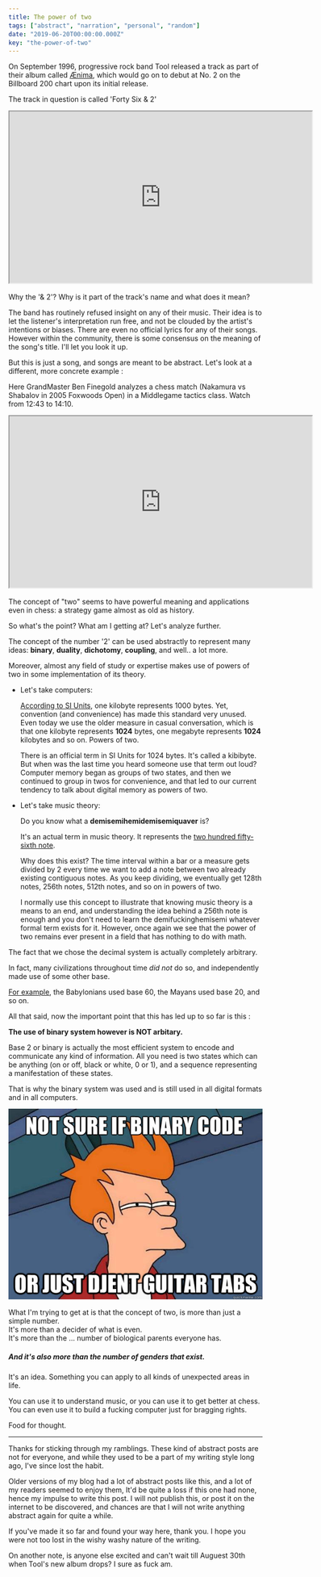 ```yaml
---
title: The power of two
tags: ["abstract", "narration", "personal", "random"]
date: "2019-06-20T00:00:00.000Z"
key: "the-power-of-two"
---
```


On September 1996, progressive rock band Tool released a track as part of their album called [Ænima](https://en.wikipedia.org/wiki/%C3%86nima), which would go on to debut at No. 2 on the Billboard 200 chart upon its initial release.

The track in question is called 'Forty Six & 2'

<iframe class="embed-video" src="https://www.youtube.com/embed/Lm38Ojh61lY" width="600" height="340"></iframe>

Why the '& 2'? Why is it part of the track's name and what does it mean?

The band has routinely refused insight on any of their music. Their idea is to let the listener's interpretation run free, and not be clouded by the artist's intentions or biases. There are even no official lyrics for any of their songs. However within the community, there is some consensus on the meaning of the song's title. I'll let you look it up.

But this is just a song, and songs are meant to be abstract. Let's look at a different, more concrete example :

Here GrandMaster Ben Finegold analyzes a chess match (Nakamura vs Shabalov in 2005 Foxwoods Open) in a Middlegame tactics class. Watch from 12:43 to 14:10.

<iframe class="embed-video" src="https://www.youtube.com/embed/_ijunCGyTmI?start=763&end=850" width="600" height="340"></iframe>

The concept of "two" seems to have powerful meaning and applications even in chess: a strategy game almost as old as history.

So what's the point? What am I getting at? Let's analyze further.

The concept of the number '2' can be used abstractly to represent many ideas: **binary**, **duality**, **dichotomy**, **coupling**, and well.. a lot more.

Moreover, almost any field of study or expertise makes use of powers of two in some implementation of its theory.

*   Let's take computers:

    [According to SI Units](https://en.wikipedia.org/wiki/Kilobyte), one kilobyte represents 1000 bytes. Yet, convention (and convenience) has made this standard very unused. Even today we use the older measure in casual conversation, which is that one kilobyte represents **1024** bytes, one megabyte represents **1024** kilobytes and so on. Powers of two.

    There is an official term in SI Units for 1024 bytes. It's called a kibibyte. But when was the last time you heard someone use that term out loud? Computer memory began as groups of two states, and then we continued to group in twos for convenience, and that led to our current tendency to talk about digital memory as powers of two.

*   Let's take music theory:

    Do you know what a **demisemihemidemisemiquaver** is?

    It's an actual term in music theory. It represents the [two hundred fifty-sixth note](https://en.wikipedia.org/wiki/Two_hundred_fifty-sixth_note).

    Why does this exist? The time interval within a bar or a measure gets divided by 2 every time we want to add a note between two already existing contiguous notes. As you keep dividing, we eventually get 128th notes, 256th notes, 512th notes, and so on in powers of two.

    I normally use this concept to illustrate that knowing music theory is a means to an end, and understanding the idea behind a 256th note is enough and you don't need to learn the demifuckinghemisemi whatever formal term exists for it. However, once again we see that the power of two remains ever present in a field that has nothing to do with math.

The fact that we chose the decimal system is actually completely arbitrary.

In fact, many civilizations throughout time _did not_ do so, and independently made use of some other base.

[For example](https://math.stackexchange.com/a/8748), the Babylonians used base 60, the Mayans used base 20, and so on.

All that said, now the important point that this has led up to so far is this :

**The use of binary system however is NOT arbitary.**

Base 2 or binary is actually the most efficient system to encode and communicate any kind of information. All you need is two states which can be anything (on or off, black or white, 0 or 1), and a sequence representing a manifestation of these states.

That is why the binary system was used and is still used in all digital formats and in all computers.

![](./tab.jpg)

What I'm trying to get at is that the concept of two, is more than just a simple number. \
It's more than a decider of what is even. \
It's more than the ... number of biological parents everyone has.

##### And it's also more than the number of genders that exist.

It's an idea. Something you can apply to all kinds of unexpected areas in life.

You can use it to understand music, or you can use it to get better at chess. You can even use it to build a fucking computer just for bragging rights.

Food for thought.

---

Thanks for sticking through my ramblings. These kind of abstract posts are not for everyone, and while they used to be a part of my writing style long ago, I've since lost the habit.

Older versions of my blog had a lot of abstract posts like this, and a lot of my readers seemed to enjoy them, It'd be quite a loss if this one had none, hence my impulse to write this post. I will not publish this, or post it on the internet to be discovered, and chances are that I will not write anything abstract again for quite a while.

If you've made it so far and found your way here, thank you. I hope you were not too lost in the wishy washy nature of the writing.

On another note, is anyone else excited and can't wait till Auguest 30th when Tool's new album drops? I sure as fuck am.

